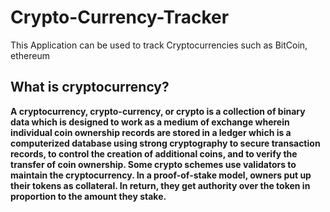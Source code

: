 # Crypto-Currency-Tracker
This Application can be used to track Cryptocurrencies such as BitCoin, ethereum

## What is cryptocurrency?
****A cryptocurrency, crypto-currency, or crypto is a collection of binary data which is designed to work as a medium of exchange wherein individual coin ownership records are stored in a ledger which is a computerized database using strong cryptography to secure transaction records, to control the creation of additional coins, and to verify the transfer of coin ownership. Some crypto schemes use validators to maintain the cryptocurrency. In a proof-of-stake model, owners put up their tokens as collateral. In return, they get authority over the token in proportion to the amount they stake.****
